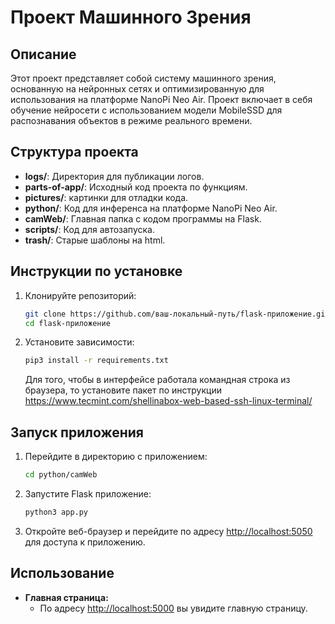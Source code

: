 # Проект Машинного Зрения

## Описание

Этот проект представляет собой систему машинного зрения, основанную на нейронных сетях и оптимизированную для использования на платформе NanoPi Neo Air. Проект включает в себя обучение нейросети с использованием модели MobileSSD для распознавания объектов в режиме реального времени.

## Структура проекта

- **logs/**: Директория для публикации логов.
- **parts-of-app/**: Исходный код проекта по функциям.
- **pictures/**: картинки для отладки кода.
- **python/**: Код для инференса на платформе NanoPi Neo Air.
- **camWeb/**: Главная папка с кодом программы на Flask. 
- **scripts/**: Код для автозапуска.
- **trash/**: Старые шаблоны на html.

## Инструкции по установке

1. Клонируйте репозиторий:

    ```bash
    git clone https://github.com/ваш-локальный-путь/flask-приложение.git
    cd flask-приложение
    ```

2. Установите зависимости:

    ```bash
    pip3 install -r requirements.txt
    ```
    Для того, чтобы в интерфейсе работала командная строка из браузера, то установите пакет по инструкции https://www.tecmint.com/shellinabox-web-based-ssh-linux-terminal/

## Запуск приложения

1. Перейдите в директорию с приложением:

    ```bash
    cd python/camWeb
    ```

2. Запустите Flask приложение:

    ```bash
    python3 app.py
    ```

3. Откройте веб-браузер и перейдите по адресу [http://localhost:5050](http://localhost:5050) для доступа к приложению.

## Использование

- **Главная страница:**
  - По адресу [http://localhost:5000](http://localhost:5050) вы увидите главную страницу.





